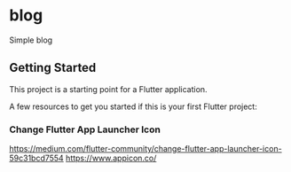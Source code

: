 # blog

Simple blog

## Getting Started

This project is a starting point for a Flutter application.

A few resources to get you started if this is your first Flutter project:

### Change Flutter App Launcher Icon

https://medium.com/flutter-community/change-flutter-app-launcher-icon-59c31bcd7554
https://www.appicon.co/


